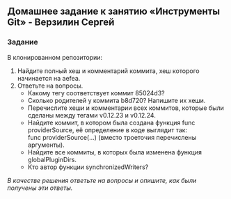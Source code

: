 ## Домашнее задание к занятию «Инструменты Git» - Верзилин Сергей

### Задание

В клонированном репозитории:

 1. Найдите полный хеш и комментарий коммита, хеш которого начинается на aefea.
 2. Ответьте на вопросы.
    * Какому тегу соответствует коммит 85024d3?
    * Сколько родителей у коммита b8d720? Напишите их хеши.
    * Перечислите хеши и комментарии всех коммитов, которые были сделаны между тегами v0.12.23 и v0.12.24.
    * Найдите коммит, в котором была создана функция func providerSource, её определение в коде выглядит так:  
      func providerSource(...) (вместо троеточия перечислены аргументы).
    * Найдите все коммиты, в которых была изменена функция globalPluginDirs.
    * Кто автор функции synchronizedWriters?

*В качестве решения ответьте на вопросы и опишите, как были получены эти ответы.*
